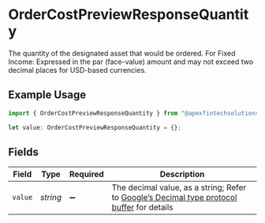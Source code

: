 # OrderCostPreviewResponseQuantity

The quantity of the designated asset that would be ordered. For Fixed Income: Expressed in the par (face-value) amount and may not exceed two decimal places for USD-based currencies.

## Example Usage

```typescript
import { OrderCostPreviewResponseQuantity } from "@apexfintechsolutions/ascend-sdk/models/components";

let value: OrderCostPreviewResponseQuantity = {};
```

## Fields

| Field                                                                                                                                                                                                              | Type                                                                                                                                                                                                               | Required                                                                                                                                                                                                           | Description                                                                                                                                                                                                        |
| ------------------------------------------------------------------------------------------------------------------------------------------------------------------------------------------------------------------ | ------------------------------------------------------------------------------------------------------------------------------------------------------------------------------------------------------------------ | ------------------------------------------------------------------------------------------------------------------------------------------------------------------------------------------------------------------ | ------------------------------------------------------------------------------------------------------------------------------------------------------------------------------------------------------------------ |
| `value`                                                                                                                                                                                                            | *string*                                                                                                                                                                                                           | :heavy_minus_sign:                                                                                                                                                                                                 | The decimal value, as a string; Refer to [Google’s Decimal type protocol buffer](https://github.com/googleapis/googleapis/blob/40203ca1880849480bbff7b8715491060bbccdf1/google/type/decimal.proto#L33) for details |